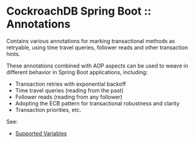 # CockroachDB Spring Boot :: Annotations

Contains various annotations for marking transactional methods as retryable, using 
time travel queries, follower reads and other transaction hints. 

These annotations combined with AOP aspects can be used to weave in different
behavior in Spring Boot applications, including:

- Transaction retries with exponential backoff
- Time travel queries (reading from the past)  
- Follower reads (reading from any follower)  
- Adopting the ECB pattern for transactional robustness and clarity
- Transaction priorities, etc.

See:

- [Supported Variables](https://www.cockroachlabs.com/docs/stable/show-vars.html#supported-variables)